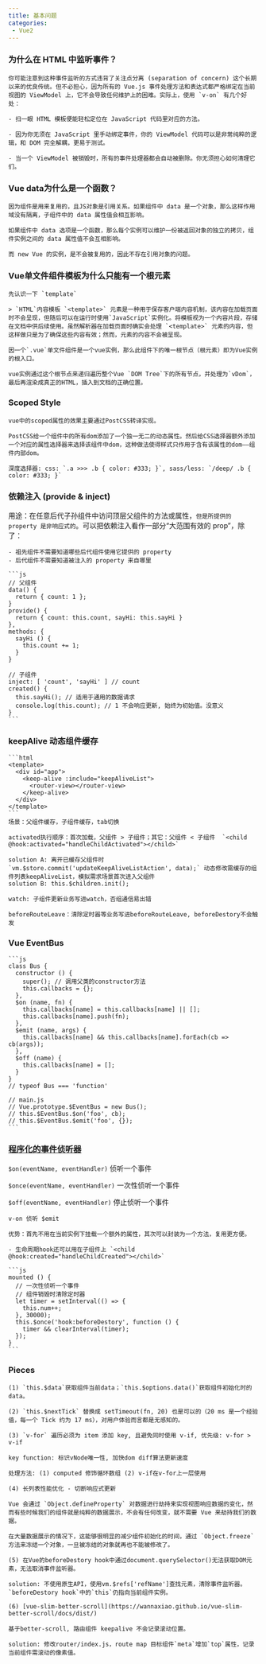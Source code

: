 ```yaml
---
title: 基本问题
categories:
 - Vue2
---
```


<!-- more -->



### 为什么在 HTML 中监听事件？

    你可能注意到这种事件监听的方式违背了关注点分离 (separation of concern) 这个长期以来的优良传统。但不必担心，因为所有的 Vue.js 事件处理方法和表达式都严格绑定在当前视图的 ViewModel 上，它不会导致任何维护上的困难。实际上，使用 `v-on` 有几个好处：

    - 扫一眼 HTML 模板便能轻松定位在 JavaScript 代码里对应的方法。

    - 因为你无须在 JavaScript 里手动绑定事件，你的 ViewModel 代码可以是非常纯粹的逻辑，和 DOM 完全解耦，更易于测试。

    - 当一个 ViewModel 被销毁时，所有的事件处理器都会自动被删除。你无须担心如何清理它们。



### Vue data为什么是一个函数？
  
    因为组件是用来复用的，且JS对象是引用关系。如果组件中 data 是一个对象，那么这样作用域没有隔离，子组件中的 data 属性值会相互影响。

    如果组件中 data 选项是一个函数，那么每个实例可以维护一份被返回对象的独立的拷贝，组件实例之间的 data 属性值不会互相影响。

    而 new Vue 的实例，是不会被复用的，因此不存在引用对象的问题。



### Vue单文件组件模板为什么只能有一个根元素

    先认识一下 `template`

    > `HTML`内容模板 `<template>` 元素是一种用于保存客户端内容机制，该内容在加载页面时不会呈现，但随后可以在运行时使用`JavaScript`实例化。将模板视为一个内容片段，存储在文档中供后续使用。虽然解析器在加载页面时确实会处理 `<template>` 元素的内容，但这样做只是为了确保这些内容有效；然而，元素的内容不会被呈现。

    因一个`.vue`单文件组件是一个vue实例，那么此组件下的唯一根节点（根元素）即为Vue实例的根入口。

    vue实例通过这个根节点来递归遍历整个Vue `DOM Tree`下的所有节点，并处理为`vDom`，最后再渲染成真正的HTML，插入到文档的正确位置。



### Scoped Style

    vue中的scoped属性的效果主要通过PostCSS转译实现。

    PostCSS给一个组件中的所有dom添加了一个独一无二的动态属性。然后给CSS选择器额外添加一个对应的属性选择器来选择该组件中dom，这种做法使得样式只作用于含有该属性的dom——组件内部dom。

    深度选择器: css: `.a >>> .b { color: #333; }`, sass/less: `/deep/ .b { color: #333; }`



### 依赖注入 (provide & inject)

  用途：在任意后代子孙组件中访问顶层父组件的方法或属性，`但是所提供的 property 是非响应式的`。可以把依赖注入看作一部分“大范围有效的 prop”，除了：

    - 祖先组件不需要知道哪些后代组件使用它提供的 property
    - 后代组件不需要知道被注入的 property 来自哪里
    
    ```js
    // 父组件
    data() {
      return { count: 1 };
    }
    provide() {
      return { count: this.count, sayHi: this.sayHi }
    },
    methods: {
      sayHi () {
        this.count += 1;
      }
    }

    // 子组件
    inject: [ 'count', 'sayHi' ] // count
    created() {
      this.sayHi(); // 适用于通用的数据请求
      console.log(this.count); // 1 不会响应更新, 始终为初始值。没意义
    }
    ```

### keepAlive 动态组件缓存

    ```html
    <template>
      <div id="app">
        <keep-alive :include="keepAliveList">
          <router-view></router-view>
        </keep-alive>
      </div>
    </template>
    ```
    场景：父组件缓存，子组件缓存，tab切换

    activated执行顺序：首次加载，父组件 > 子组件；其它：父组件 < 子组件  `<child @hook:activated="handleChildActivated"></child>`

    solution A: 离开已缓存父组件时 `vm.$store.commit('updateKeepAliveListAction', data);` 动态修改需缓存的组件列表keepAliveList，模拟需求场景首次进入父组件  
    solution B: this.$children.init();

    watch: 子组件更新业务写进watch，否组通信易出错

    beforeRouteLeave：清除定时器等业务写进beforeRouteLeave, beforeDestory不会触发



### Vue EventBus

    ```js
    class Bus {
      constructor () {
        super(); // 调用父类的constructor方法
        this.callbacks = {};
      },
      $on (name, fn) {
        this.callbacks[name] = this.callbacks[name] || [];
        this.callbacks[name].push(fn);
      },
      $emit (name, args) {
        this.callbacks[name] && this.callbacks[name].forEach(cb => cb(args));
      },
      $off (name) {
        this.callbacks[name] = [];
      }
    }
    // typeof Bus === 'function'

    // main.js
    // Vue.prototype.$EventBus = new Bus();
    // this.$EventBus.$on('foo', cb);
    // this.$EventBus.$emit('foo', {});
    ```

### [程序化的事件侦听器](https://cn.vuejs.org/v2/guide/components-edge-cases.html#%E7%A8%8B%E5%BA%8F%E5%8C%96%E7%9A%84%E4%BA%8B%E4%BB%B6%E4%BE%A6%E5%90%AC%E5%99%A8)

  `$on(eventName, eventHandler)` 侦听一个事件

  `$once(eventName, eventHandler)` 一次性侦听一个事件

  `$off(eventName, eventHandler)` 停止侦听一个事件

    v-on 侦听 $emit

    优势：首先不用在当前实例下挂载一个额外的属性，其次可以封装为一个方法，复用更方便。

    - 生命周期hook还可以用在子组件上 `<child @hook:created="handleChildCreated"></child>`

    ```js
    mounted () {
      // 一次性侦听一个事件
      // 组件销毁时清除定时器
      let timer = setInterval(() => {
        this.num++;
      }, 30000);
      this.$once('hook:beforeDestory', function () {
        timer && clearInterval(timer);
      });
    }
    ```

### Pieces
  
    (1) `this.$data`获取组件当前data；`this.$options.data()`获取组件初始化时的data。

    (2) `this.$nextTick` 替换成 setTimeout(fn, 20) 也是可以的（20 ms 是一个经验值，每一个 Tick 约为 17 ms），对用户体验而言都是无感知的。

    (3) `v-for` 遍历必须为 item 添加 key, 且避免同时使用 v-if, 优先级: v-for > v-if

    key function: 标识vNode唯一性, 加快dom diff算法更新速度

    处理方法: (1) computed 修饰循环数组 (2) v-if在v-for上一层使用

    (4) 长列表性能优化 - 切断响应式更新

    Vue 会通过 `Object.defineProperty` 对数据进行劫持来实现视图响应数据的变化，然而有些时候我们的组件就是纯粹的数据展示，不会有任何改变，就不需要 Vue 来劫持我们的数据。

    在大量数据展示的情况下，这能够很明显的减少组件初始化的时间，通过 `Object.freeze` 方法来冻结一个对象，一旦被冻结的对象就再也不能被修改了。

    (5) 在Vue的beforeDestory hook中通过document.querySelector()无法获取DOM元素，无法取消事件监听器。

    solution: 不使用原生API，使用vm.$refs['refName']查找元素，清除事件监听器。`beforeDestory hook`中的`this`仍指向当前组件实例。

    (6) [vue-slim-better-scroll](https://wannaxiao.github.io/vue-slim-better-scroll/docs/dist/)

    基于better-scroll, 路由组件 keepalive 不会记录滚动位置。

    solution: 修改router/index.js，route map 目标组件`meta`增加`top`属性，记录当前组件需滚动的像素值。
